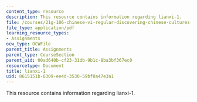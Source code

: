 ```yaml
---
content_type: resource
description: This resource contains information regarding lianxi-1.
file: /courses/21g-106-chinese-vi-regular-discovering-chinese-cultures-and-societies-spring-2003/8615151b6309ee4d353059bf8a47e3a1_MIT21G_106S03_lianxi1.pdf
file_type: application/pdf
learning_resource_types:
- Assignments
ocw_type: OCWFile
parent_title: Assignments
parent_type: CourseSection
parent_uid: 00ad640b-cf23-31db-9b1c-8ba3bf367ec0
resourcetype: Document
title: lianxi-1
uid: 8615151b-6309-ee4d-3530-59bf8a47e3a1
---
```

This resource contains information regarding lianxi-1.

